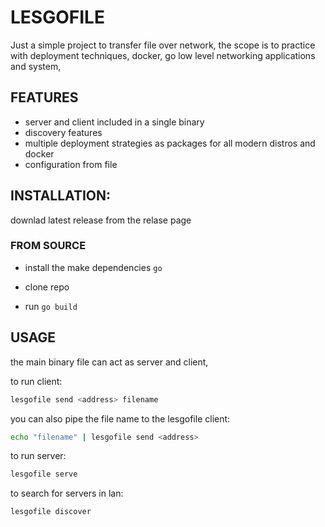 # LESGOFILE

Just a simple project to transfer file over network, the scope is to practice with deployment techniques, docker, go low level networking applications and system,

## FEATURES

- server and client included in a single binary
- discovery features
- multiple deployment strategies as packages for all modern distros and docker
- configuration from file

## INSTALLATION:

downlad latest release from the relase page

### FROM SOURCE

- install the make dependencies `go`

- clone repo

- run `go build`


## USAGE

the main binary file can act as server and client,

to run client:

```bash
lesgofile send <address> filename
```

you can also pipe the file name to the lesgofile client:

```bash
echo "filename" | lesgofile send <address>
```

to run server:

```bash
lesgofile serve
```
to search for servers in lan:

```bash
lesgofile discover
```
